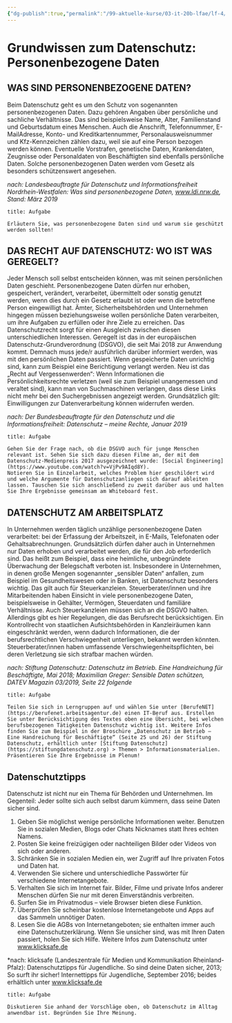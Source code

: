 ```yaml
---
{"dg-publish":true,"permalink":"/99-aktuelle-kurse/03-it-20b-lfae/lf-4/01-dsgvo/01-einstieg-und-persoenliche-daten/","dgHomeLink":true,"dgPassFrontmatter":false}
---
```



# Grundwissen zum Datenschutz: Personenbezogene Daten
## WAS SIND PERSONENBEZOGENE DATEN? 
Beim Datenschutz geht es um den Schutz von sogenannten personenbezogenen Daten. Dazu gehören Angaben über persönliche und sachliche Verhältnisse. Das sind beispielsweise Name, Alter, Familienstand und Geburtsdatum eines Menschen. Auch die Anschrift, Telefonnummer, E-MailAdresse, Konto- und Kreditkartennummer, Personalausweisnummer und Kfz-Kennzeichen zählen dazu, weil sie auf eine Person bezogen werden können. Eventuelle Vorstrafen, genetische Daten, Krankendaten, Zeugnisse oder Personaldaten von Beschäftigten sind ebenfalls persönliche Daten. Solche personenbezogenen Daten werden vom Gesetz als besonders schützenswert angesehen. 

*nach: Landesbeauftragte für Datenschutz und Informationsfreiheit Nordrhein-Westfalen: Was sind personenbezogene Daten, www.ldi.nrw.de, Stand: März 2019*

```ad-todo
title: Aufgabe

Erläutern Sie, was personenbezogene Daten sind und warum sie geschützt werden sollten!

```
## DAS RECHT AUF DATENSCHUTZ: WO IST WAS GEREGELT?
Jeder Mensch soll selbst entscheiden können, was mit seinen persönlichen Daten geschieht. Personenbezogene Daten dürfen nur erhoben, gespeichert, verändert, verarbeitet, übermittelt oder sonstig genutzt werden, wenn dies durch ein Gesetz erlaubt ist oder wenn die betroffene Person eingewilligt hat. Ämter, Sicherheitsbehörden und Unternehmen hingegen müssen beziehungsweise wollen persönliche Daten verarbeiten, um ihre Aufgaben zu erfüllen oder ihre Ziele zu erreichen. Das Datenschutzrecht sorgt für einen Ausgleich zwischen diesen unterschiedlichen Interessen. Geregelt ist das in der europäischen Datenschutz-Grundverordnung (DSGVO), die seit Mai 2018 zur Anwendung kommt. Demnach muss jede/r ausführlich darüber informiert werden, was mit den persönlichen Daten passiert. Wenn gespeicherte Daten unrichtig sind, kann zum Beispiel eine Berichtigung verlangt werden. Neu ist das „Recht auf Vergessenwerden“: Wenn Informationen die Persönlichkeitsrechte verletzen (weil sie zum Beispiel unangemessen und veraltet sind), kann man von Suchmaschinen verlangen, dass diese Links nicht mehr bei den Suchergebnissen angezeigt werden. Grundsätzlich gilt: Einwilligungen zur Datenverarbeitung können widerrufen werden. 

*nach: Der Bundesbeauftragte für den Datenschutz und die Informationsfreiheit: Datenschutz – meine Rechte, Januar 2019*

```ad-todo
title: Aufgabe

Gehen Sie der Frage nach, ob die DSGVO auch für junge Menschen relevant ist. Sehen Sie sich dazu diesen Filme an, der mit dem Datenschutz-Medienpreis 2017 ausgezeichnet wurde: [Social Engineering](https://www.youtube.com/watch?v=VjPv9AIqd8Y). 
Notieren Sie in Einzelarbeit, welches Problem hier geschildert wird und welche Argumente für Datenschutzanliegen sich darauf ableiten lassen. Tauschen Sie sich anschließend zu zweit darüber aus und halten Sie Ihre Ergebnisse gemeinsam am Whiteboard fest.

```
## DATENSCHUTZ AM ARBEITSPLATZ
In Unternehmen werden täglich unzählige personenbezogene Daten verarbeitet: bei der Erfassung der Arbeitszeit, in E-Mails, Telefonaten oder Gehaltsabrechnungen. Grundsätzlich dürfen daher auch in Unternehmen nur Daten erhoben und verarbeitet werden, die für den Job erforderlich sind. Das heißt zum Beispiel, dass eine heimliche, unbegründete Überwachung der Belegschaft verboten ist. Insbesondere in Unternehmen, in denen große Mengen sogenannter „sensibler Daten“ anfallen, zum Beispiel im Gesundheitswesen oder in Banken, ist Datenschutz besonders wichtig. Das gilt auch für Steuerkanzleien. Steuerberater/innen und ihre Mitarbeitenden haben Einsicht in viele personenbezogene Daten, beispielsweise in Gehälter, Vermögen, Steuerdaten und familiäre Verhältnisse. Auch Steuerkanzleien müssen sich an die DSGVO halten. Allerdings gibt es hier Regelungen, die das Berufsrecht berücksichtigen. Ein Kontrollrecht von staatlichen Aufsichtsbehörden in Kanzleiräumen kann eingeschränkt werden, wenn dadurch Informationen, die der berufsrechtlichen Verschwiegenheit unterliegen, bekannt werden könnten. Steuerberater/innen haben umfassende Verschwiegenheitspflichten, bei deren Verletzung sie sich strafbar machen würden. 

*nach: Stiftung Datenschutz: Datenschutz im Betrieb. Eine Handreichung für Beschäftigte, Mai 2018; Maximilian Greger: Sensible Daten schützen, DATEV Magazin 03/2019, Seite 22 folgende*

```ad-todo
title: Aufgabe

Teilen Sie sich in Lerngruppen auf und wählen Sie unter [BerufeNET](https://berufenet.arbeitsagentur.de) einen IT-Beruf aus. Erstellen Sie unter Berücksichtigung des Textes oben eine Übersicht, bei welchen berufsbezogenen Tätigkeiten Datenschutz wichtig ist. Weitere Infos finden Sie zum Beispiel in der Broschüre „Datenschutz im Betrieb – Eine Handreichung für Beschäftigte“ (Seite 25 und 26) der Stiftung Datenschutz, erhältlich unter [Stiftung Datenschutz](https://stiftungdatenschutz.org) > Themen > Informationsmaterialien. 
Präsentieren Sie Ihre Ergebnisse im Plenum!

```

## Datenschutztipps
Datenschutz ist nicht nur ein Thema für Behörden und Unternehmen. Im Gegenteil: Jeder sollte sich auch selbst darum kümmern, dass seine Daten sicher sind. 

1. Geben Sie möglichst wenige persönliche Informationen weiter. Benutzen Sie in sozialen Medien, Blogs oder Chats Nicknames statt Ihres echten Namens. 
2. Posten Sie keine freizügigen oder nachteiligen Bilder oder Videos von sich oder anderen. 
3. Schränken Sie in sozialen Medien ein, wer Zugriff auf Ihre privaten Fotos und Daten hat. 
4. Verwenden Sie sichere und unterschiedliche Passwörter für verschiedene Internetangebote. 
5. Verhalten Sie sich im Internet fair. Bilder, Filme und private Infos anderer Menschen dürfen Sie nur mit deren Einverständnis verbreiten. 
6. Surfen Sie im Privatmodus – viele Browser bieten diese Funktion. 
7. Überprüfen Sie scheinbar kostenlose Internetangebote und Apps auf das Sammeln unnötiger Daten. 
8. Lesen Sie die AGBs von Internetangeboten; sie enthalten immer auch eine Datenschutzerklärung. Wenn Sie unsicher sind, was mit Ihren Daten passiert, holen Sie sich Hilfe. Weitere Infos zum Datenschutz unter www.klicksafe.de 

*nach: klicksafe (Landeszentrale für Medien und Kommunikation Rheinland-Pfalz): Datenschutztipps für Jugendliche. So sind deine Daten sicher, 2013; So surft ihr sicher! Internettipps für Jugendliche, September 2016; beides erhältlich unter www.klicksafe.de


```ad-todo
title: Aufgabe

Diskutieren Sie anhand der Vorschläge oben, ob Datenschutz im Alltag anwendbar ist. Begründen Sie Ihre Meinung.

```
